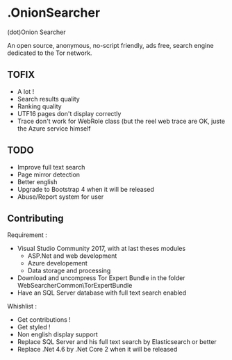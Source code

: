 # .OnionSearcher
(dot)Onion Searcher

An open source, anonymous, no-script friendly, ads free, search engine dedicated to the Tor network.

## TOFIX

- A lot !
- Search results quality
- Ranking quality
- UTF16 pages don't display correctly
- Trace don't work for WebRole class (but the reel web trace are OK, juste the Azure service himself

## TODO

- Improve full text search
- Page mirror detection
- Better english
- Upgrade to Bootstrap 4 when it will be released
- Abuse/Report system for user

## Contributing

Requirement :

- Visual Studio Community 2017, with at last theses modules
    - ASP.Net and web development
    - Azure developement
    - Data storage and processing
- Download and uncompress Tor Expert Bundle in the folder WebSearcherCommon\TorExpertBundle
- Have an SQL Server database with full text search enabled

Whishlist :

- Get contributions !
- Get styled !
- Non english display support
- Replace SQL Server and his full text search by Elasticsearch or better
- Replace .Net 4.6 by .Net Core 2 when it will be released
